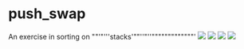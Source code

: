 # push_swap
An exercise in sorting on ""'"'''stacks'""''"''"""""""""""""'
![](images/unsorted.png)
![](images/sort-begin.png)
![](images/sort-end.png)
![](images/sorted.png)
